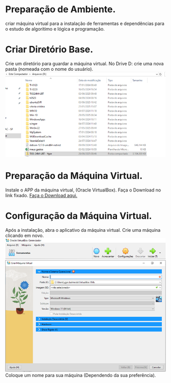 # Preparação de Ambiente.
criar máquina virtual para a instalação de ferramentas e dependências para o estudo de algoritimo e lógica e programação.
# Criar Diretório Base.
Crie um diretório para guardar a máquina virtual. No Drive D: crie uma nova pasta (nomeada com o nome do usuário).
![alt text](image-2.png)
# Preparação da Máquina Virtual.
Instale o APP da máquina virtual, (Oracle VirtualBox). Faça o Download no link fixado.
<a href="https://www.virtualbox.org/wiki/Downloads"> Faça o Download aqui.</a>
# Configuração da Máquina Virtual.
Após a instalação, abra o aplicativo da máquina virtual. Crie uma máquina clicando em novo.
![alt text](image-3.png)
![alt text](image-4.png)
Coloque um nome para sua máquina (Dependendo da sua preferência).

